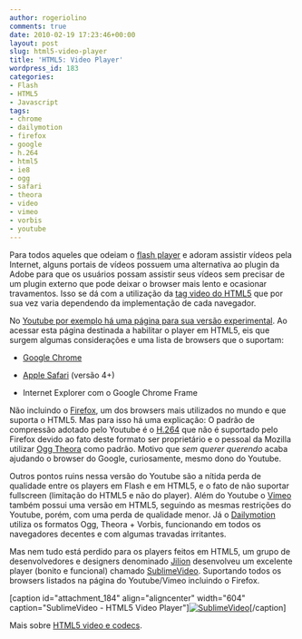 ```yaml
---
author: rogeriolino
comments: true
date: 2010-02-19 17:23:46+00:00
layout: post
slug: html5-video-player
title: 'HTML5: Video Player'
wordpress_id: 183
categories:
- Flash
- HTML5
- Javascript
tags:
- chrome
- dailymotion
- firefox
- google
- h.264
- html5
- ie8
- ogg
- safari
- theora
- video
- vimeo
- vorbis
- youtube
---
```


Para todos aqueles que odeiam o [flash player](http://get.adobe.com/flashplayer) e adoram assistir vídeos pela Internet, alguns portais de vídeos possuem uma alternativa ao plugin da Adobe para que os usuários possam assistir seus vídeos sem precisar de um plugin externo que pode deixar o browser mais lento e ocasionar travamentos. Isso se dá com a utilização da [tag video do HTML5](http://www.w3schools.com/html5/html5_reference.asp) que por sua vez varia dependendo da implementação de cada navegador.

No [Youtube por exemplo há uma página para sua versão experimental](http://www.youtube.com/html5). Ao acessar esta página destinada a habilitar o player em HTML5, eis que surgem algumas considerações e uma lista de browsers que o suportam:




	
  * [Google Chrome](http://www.google.com/chrome)

	
  * [Apple Safari](http://www.apple.com/safari/download/) (versão 4+)

	
  * Internet Explorer com o Google Chrome Frame



Não incluindo o [Firefox](http://www.getfirefox.com/), um dos browsers mais utilizados no mundo e que suporta o HTML5. Mas para isso há uma explicação: O padrão de compressão adotado pelo Youtube é o [H.264](http://pt.wikipedia.org/wiki/H.264) que não é suportado pelo Firefox devido ao fato deste formato ser proprietário e o pessoal da Mozilla utilizar [Ogg Theora](http://en.wikipedia.org/wiki/Theora) como padrão. Motivo que _sem querer querendo_ acaba ajudando o browser do Google, curiosamente, mesmo dono do Youtube.

Outros pontos ruins nessa versão do Youtube são a nítida perda de qualidade entre os players em Flash e em HTML5, e o fato de não suportar fullscreen (limitação do HTML5 e não do player). Além do Youtube o [Vimeo](http://vimeo.com/blog:268) também possui uma versão em HTML5, seguindo as mesmas restrições do Youtube, porém, com uma perda de qualidade menor. Já o [Dailymotion](http://blog.dailymotion.com/2009/05/27/watch-videowithout-flash/) utiliza os formatos Ogg, Theora + Vorbis, funcionando em todos os navegadores decentes e com algumas travadas irritantes.

Mas nem tudo está perdido para os players feitos em HTML5, um grupo de desenvolvedores e designers denominado [Jilion](http://jilion.com/) desenvolveu um excelente player (bonito e funcional) chamado [SublimeVideo](http://jilion.com/sublime/video). Suportando todos os browsers listados na página do Youtube/Vimeo incluindo o Firefox.

[caption id="attachment_184" align="aligncenter" width="604" caption="SublimeVideo - HTML5 Video Player"][![SublimeVideo](http://rogeriolino.com/uploads/2010/02/sublimevideo.jpg)](http://rogeriolino.com/uploads/2010/02/sublimevideo.jpg)[/caption]

Mais sobre [HTML5 video e codecs](http://shaver.off.net/diary/2010/01/23/html5-video-and-codecs/).
